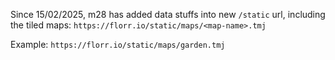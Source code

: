 Since 15/02/2025, m28 has added data stuffs into new `/static` url, including the tiled maps: `https://florr.io/static/maps/<map-name>.tmj`

Example: `https://florr.io/static/maps/garden.tmj`